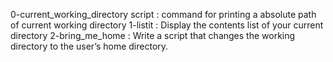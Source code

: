 0-current_working_directory script : command for printing a absolute path of current working directory
1-listit : Display the contents list of your current directory
2-bring_me_home : Write a script that changes the working directory to the user’s home directory.
